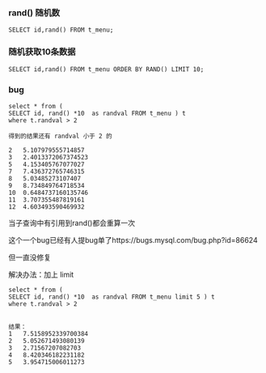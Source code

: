 ### rand() 随机数

```mysql
SELECT id,rand() FROM t_menu;
```



### 随机获取10条数据

```mysql
SELECT id,rand() FROM t_menu ORDER BY RAND() LIMIT 10;
```



### bug

```mysql
select * from (
SELECT id, rand() *10  as randval FROM t_menu ) t
where t.randval > 2

得到的结果还有 randval 小于 2 的

2	5.107979555714857
3	2.4013372067374523
5	4.153405767077027
7	7.436372765746315
8	5.03485273107407
9	8.734849764718534
10	0.6484737160135746
11	3.707355487819161
12	4.603493590469932
```

当子查询中有引用到rand()都会重算一次

这个一个bug已经有人提bug单了https://bugs.mysql.com/bug.php?id=86624

但一直没修复

解决办法：加上 limit

```mysql
select * from (
SELECT id, rand() *10  as randval FROM t_menu limit 5 ) t
where t.randval > 2


结果：
1	7.5158952339700384
2	5.052671493080139
3	2.71567207082703
4	8.420346182231182
5	3.954715006011273
```






